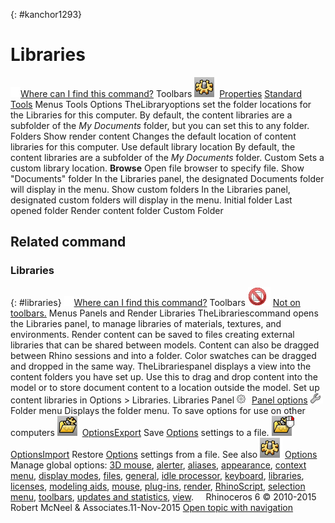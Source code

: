 ---
---

{: #kanchor1293}
# Libraries
 [![images/transparent.gif](images/transparent.gif)Where can I find this command?](javascript:void(0);) Toolbars
![images/options.png](images/options.png) [Properties](properties-toolbar.html)  [Standard](standard-toolbar.html)  [Tools](tools-toolbar.html) 
Menus
Tools
Options
TheLibraryoptions set the folder locations for the Libraries for this computer.
By default, the content libraries are a subfolder of the *My Documents* folder, but you can set this to any folder.
Folders
Show render content
Changes the default location of content libraries for this computer.
Use default library location
By default, the content libraries are a subfolder of the *My Documents* folder.
Custom
Sets a custom library location.
 **Browse** 
Open file browser to specify file.
Show "Documents" folder
In the Libraries panel, the designated Documents folder will display in the menu.
Show custom folders
In the Libraries panel, designated custom folders will display in the menu.
Initial folder
Last opened folder
Render content folder
Custom Folder

## Related command

### Libraries
{: #libraries}
 [![images/transparent.gif](images/transparent.gif)Where can I find this command?](javascript:void(0);) Toolbars
![images/-no-toolbar-button.png](images/-no-toolbar-button.png) [Not on toolbars.](toolbarwhattodo.html) 
Menus
Panels and Render
Libraries
TheLibrariescommand opens the Libraries panel, to manage libraries of materials, textures, and environments.
Render content can be saved to files creating external libraries that can be shared between models. Content can also be dragged between Rhino sessions and into a folder.
Color swatches can be dragged and dropped in the same way.
TheLibrariespanel displays a view into the content folders you have set up. Use this to drag and drop content into the model or to store document content to a location outside the model.
Set up content libraries in Options &gt;&#160;Libraries.
Libraries Panel
![images/paneloptions.png](images/paneloptions.png) [Panel options](panel-options.html) 
![images/panelwrench.png](images/panelwrench.png)Folder menu
Displays the folder menu.
To save options for use on other computers
![images/optionsexport.png](images/optionsexport.png) [OptionsExport](optionsexport.html) 
Save [Options](options.html) settings to a file.
![images/optionsimport.png](images/optionsimport.png) [OptionsImport](optionsexport.html#optionsimport) 
Restore [Options](options.html) settings from a file.
See also
![images/options.png](images/options.png) [Options](options.html) 
Manage global options: [3D mouse](3dconnexion.html), [alerter](alerter.html), [aliases](aliases.html), [appearance](appearance.html), [context menu](context-menu.html), [display modes](view-displaymode-options.html), [files](files.html), [general](general.html), [idle processor](idleprocessor.html), [keyboard](keyboard.html), [libraries](#), [licenses](licenses.html), [modeling aids](modeling-aids.html), [mouse](mouse.html), [plug-ins](plug-ins.html), [render](rendering.html), [RhinoScript](rhinoscript.html), [selection menu](selection-menu.html), [toolbars](toolbars.html), [updates and statistics](updates-and-statistics.html), [view](view.html).
&#160;
&#160;
Rhinoceros 6 © 2010-2015 Robert McNeel &amp; Associates.11-Nov-2015
 [Open topic with navigation](libraries.html) 

